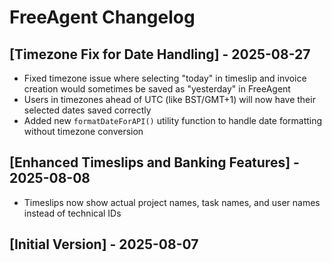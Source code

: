 # FreeAgent Changelog

## [Timezone Fix for Date Handling] - 2025-08-27

- Fixed timezone issue where selecting "today" in timeslip and invoice creation would sometimes be saved as "yesterday" in FreeAgent
- Users in timezones ahead of UTC (like BST/GMT+1) will now have their selected dates saved correctly
- Added new `formatDateForAPI()` utility function to handle date formatting without timezone conversion

## [Enhanced Timeslips and Banking Features] - 2025-08-08

- Timeslips now show actual project names, task names, and user names instead of technical IDs

## [Initial Version] - 2025-08-07